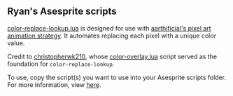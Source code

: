 
## Ryan's Asesprite scripts

[color-replace-lookup.lua](color-replace-lookup.lua) is designed for use with [aarthificial's pixel art animation strategy](https://www.youtube.com/watch?v=nYch_TIkq6w&t=435s). It automates replacing each pixel with a unique color value.

Credit to [christopherwk210](https://github.com/christopherwk210), whose [color-overlay.lua](https://github.com/christopherwk210/aseprite-scripts/blob/master/image/color-overlay.lua) script served as the foundation for `color-replace-lookup`.

To use, copy the script(s) you want to use into your Asesprite scripts folder. For more information, view [here](https://community.aseprite.org/t/aseprite-scripts-collection/3599).
